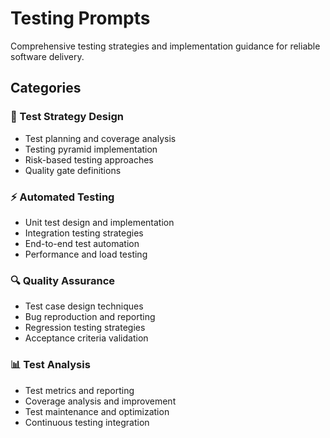 # Testing Prompts

Comprehensive testing strategies and implementation guidance for reliable software delivery.

## Categories

### 🧪 Test Strategy Design
- Test planning and coverage analysis
- Testing pyramid implementation
- Risk-based testing approaches
- Quality gate definitions

### ⚡ Automated Testing
- Unit test design and implementation
- Integration testing strategies
- End-to-end test automation
- Performance and load testing

### 🔍 Quality Assurance
- Test case design techniques
- Bug reproduction and reporting
- Regression testing strategies
- Acceptance criteria validation

### 📊 Test Analysis
- Test metrics and reporting
- Coverage analysis and improvement
- Test maintenance and optimization
- Continuous testing integration